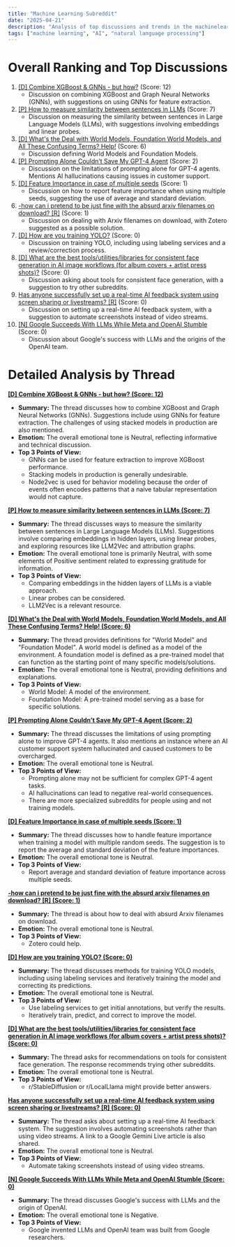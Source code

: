 ```yaml
---
title: "Machine Learning Subreddit"
date: "2025-04-21"
description: "Analysis of top discussions and trends in the machinelearning subreddit"
tags: ["machine learning", "AI", "natural language processing"]
---
```


# Overall Ranking and Top Discussions
1.  [[D] Combine XGBoost & GNNs - but how?](https://www.reddit.com/r/MachineLearning/comments/1k4cqb4/d_combine_xgboost_gnns_but_how/) (Score: 12)
    *   Discussion on combining XGBoost and Graph Neural Networks (GNNs), with suggestions on using GNNs for feature extraction.
2.  [[P] How to measure similarity between sentences in LLMs](https://www.reddit.com/r/MachineLearning/comments/1k44hfj/p_how_to_measure_similarity_between_sentences_in/) (Score: 7)
    *   Discussion on measuring the similarity between sentences in Large Language Models (LLMs), with suggestions involving embeddings and linear probes.
3.  [[D] What's the Deal with World Models, Foundation World Models, and All These Confusing Terms? Help!](https://www.reddit.com/r/MachineLearning/comments/1k4bawr/d_whats_the_deal_with_world_models_foundation/) (Score: 6)
    *   Discussion defining World Models and Foundation Models.
4.  [[P] Prompting Alone Couldn’t Save My GPT-4 Agent](https://www.reddit.com/r/MachineLearning/comments/1k42xmd/p_prompting_alone_couldnt_save_my_gpt4_agent/) (Score: 2)
    *   Discussion on the limitations of prompting alone for GPT-4 agents. Mentions AI hallucinations causing issues in customer support.
5.  [[D] Feature Importance in case of multiple seeds](https://www.reddit.com/r/MachineLearning/comments/1k4dszf/d_feature_importance_in_case_of_multiple_seeds/) (Score: 1)
    *   Discussion on how to report feature importance when using multiple seeds, suggesting the use of average and standard deviation.
6.  [-how can i pretend to be just fine with the absurd arxiv filenames on download? [R]](https://www.reddit.com/r/MachineLearning/comments/1k4mt0q/how_can_i_pretend_to_be_just_fine_with_the_absurd/) (Score: 1)
    *   Discussion on dealing with Arxiv filenames on download, with Zotero suggested as a possible solution.
7.  [[D] How are you training YOLO?](https://www.reddit.com/r/MachineLearning/comments/1k40fxp/d_how_are_you_training_yolo/) (Score: 0)
    *   Discussion on training YOLO, including using labeling services and a review/correction process.
8.  [[D] What are the best tools/utilities/libraries for consistent face generation in AI image workflows (for album covers + artist press shots)?](https://www.reddit.com/r/MachineLearning/comments/1k43cdl/d_what_are_the_best_toolsutilitieslibraries_for/) (Score: 0)
    *   Discussion asking about tools for consistent face generation, with a suggestion to try other subreddits.
9.  [Has anyone successfully set up a real-time AI feedback system using screen sharing or livestreams? [R]](https://www.reddit.com/r/MachineLearning/comments/1k443q0/has_anyone_successfully_set_up_a_realtime_ai/) (Score: 0)
    *   Discussion on setting up a real-time AI feedback system, with a suggestion to automate screenshots instead of video streams.
10. [[N] Google Succeeds With LLMs While Meta and OpenAI Stumble](https://www.reddit.com/r/MachineLearning/comments/1k4hec0/n_google_succeeds_with_llms_while_meta_and_openai/) (Score: 0)
    *   Discussion about Google's success with LLMs and the origins of the OpenAI team.

# Detailed Analysis by Thread
**[[D] Combine XGBoost & GNNs - but how? (Score: 12)](https://www.reddit.com/r/MachineLearning/comments/1k4cqb4/d_combine_xgboost_gnns_but_how/)**
*   **Summary:** The thread discusses how to combine XGBoost and Graph Neural Networks (GNNs).  Suggestions include using GNNs for feature extraction.  The challenges of using stacked models in production are also mentioned.
*   **Emotion:** The overall emotional tone is Neutral, reflecting informative and technical discussion.
*   **Top 3 Points of View:**
    *   GNNs can be used for feature extraction to improve XGBoost performance.
    *   Stacking models in production is generally undesirable.
    *   Node2vec is used for behavior modeling because the order of events often encodes patterns that a naive tabular representation would not capture.

**[[P] How to measure similarity between sentences in LLMs (Score: 7)](https://www.reddit.com/r/MachineLearning/comments/1k44hfj/p_how_to_measure_similarity_between_sentences_in/)**
*   **Summary:** The thread discusses ways to measure the similarity between sentences in Large Language Models (LLMs).  Suggestions involve comparing embeddings in hidden layers, using linear probes, and exploring resources like LLM2Vec and attribution graphs.
*   **Emotion:** The overall emotional tone is primarily Neutral, with some elements of Positive sentiment related to expressing gratitude for information.
*   **Top 3 Points of View:**
    *   Comparing embeddings in the hidden layers of LLMs is a viable approach.
    *   Linear probes can be considered.
    *   LLM2Vec is a relevant resource.

**[[D] What's the Deal with World Models, Foundation World Models, and All These Confusing Terms? Help! (Score: 6)](https://www.reddit.com/r/MachineLearning/comments/1k4bawr/d_whats_the_deal_with_world_models_foundation/)**
*   **Summary:** The thread provides definitions for "World Model" and "Foundation Model". A world model is defined as a model of the environment. A foundation model is defined as a pre-trained model that can function as the starting point of many specific models/solutions.
*   **Emotion:** The overall emotional tone is Neutral, providing definitions and explanations.
*   **Top 3 Points of View:**
    *   World Model: A model of the environment.
    *   Foundation Model: A pre-trained model serving as a base for specific solutions.

**[[P] Prompting Alone Couldn’t Save My GPT-4 Agent (Score: 2)](https://www.reddit.com/r/MachineLearning/comments/1k42xmd/p_prompting_alone_couldnt_save_my_gpt4_agent/)**
*   **Summary:**  The thread discusses the limitations of using prompting alone to improve GPT-4 agents. It also mentions an instance where an AI customer support system hallucinated and caused customers to be overcharged.
*   **Emotion:** The overall emotional tone is Neutral.
*   **Top 3 Points of View:**
    *   Prompting alone may not be sufficient for complex GPT-4 agent tasks.
    *   AI hallucinations can lead to negative real-world consequences.
    *   There are more specialized subreddits for people using and not training models.

**[[D] Feature Importance in case of multiple seeds (Score: 1)](https://www.reddit.com/r/MachineLearning/comments/1k4dszf/d_feature_importance_in_case_of_multiple_seeds/)**
*   **Summary:** The thread discusses how to handle feature importance when training a model with multiple random seeds. The suggestion is to report the average and standard deviation of the feature importances.
*   **Emotion:** The overall emotional tone is Neutral.
*   **Top 3 Points of View:**
    *   Report average and standard deviation of feature importance across multiple seeds.

**[-how can i pretend to be just fine with the absurd arxiv filenames on download? [R] (Score: 1)](https://www.reddit.com/r/MachineLearning/comments/1k4mt0q/how_can_i_pretend_to_be_just_fine_with_the_absurd/)**
*   **Summary:** The thread is about how to deal with absurd Arxiv filenames on download.
*   **Emotion:** The overall emotional tone is Neutral.
*   **Top 3 Points of View:**
    *   Zotero could help.

**[[D] How are you training YOLO? (Score: 0)](https://www.reddit.com/r/MachineLearning/comments/1k40fxp/d_how_are_you_training_yolo/)**
*   **Summary:**  The thread discusses methods for training YOLO models, including using labeling services and iteratively training the model and correcting its predictions.
*   **Emotion:** The overall emotional tone is Neutral.
*   **Top 3 Points of View:**
    *   Use labeling services to get initial annotations, but verify the results.
    *   Iteratively train, predict, and correct to improve the model.

**[[D] What are the best tools/utilities/libraries for consistent face generation in AI image workflows (for album covers + artist press shots)? (Score: 0)](https://www.reddit.com/r/MachineLearning/comments/1k43cdl/d_what_are_the_best_toolsutilitieslibraries_for/)**
*   **Summary:** The thread asks for recommendations on tools for consistent face generation. The response recommends trying other subreddits.
*   **Emotion:** The overall emotional tone is Neutral.
*   **Top 3 Points of View:**
    *   r/StableDiffusion or r/LocalLlama might provide better answers.

**[Has anyone successfully set up a real-time AI feedback system using screen sharing or livestreams? [R] (Score: 0)](https://www.reddit.com/r/MachineLearning/comments/1k443q0/has_anyone_successfully_set_up_a_realtime_ai/)**
*   **Summary:** The thread asks about setting up a real-time AI feedback system. The suggestion involves automating screenshots rather than using video streams. A link to a Google Gemini Live article is also shared.
*   **Emotion:** The overall emotional tone is Neutral.
*   **Top 3 Points of View:**
    *   Automate taking screenshots instead of using video streams.

**[[N] Google Succeeds With LLMs While Meta and OpenAI Stumble (Score: 0)](https://www.reddit.com/r/MachineLearning/comments/1k4hec0/n_google_succeeds_with_llms_while_meta_and_openai/)**
*   **Summary:** The thread discusses Google's success with LLMs and the origin of OpenAI.
*   **Emotion:** The overall emotional tone is Negative.
*   **Top 3 Points of View:**
    *   Google invented LLMs and OpenAI team was built from Google researchers.

